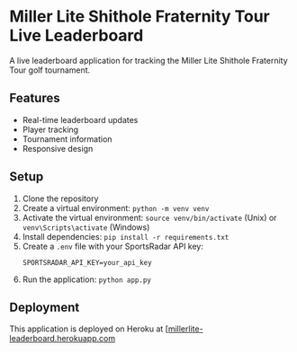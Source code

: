 # Miller Lite Shithole Fraternity Tour Live Leaderboard

A live leaderboard application for tracking the Miller Lite Shithole Fraternity Tour golf tournament.

## Features

- Real-time leaderboard updates
- Player tracking
- Tournament information
- Responsive design

## Setup

1. Clone the repository
2. Create a virtual environment: `python -m venv venv`
3. Activate the virtual environment: `source venv/bin/activate` (Unix) or `venv\Scripts\activate` (Windows)
4. Install dependencies: `pip install -r requirements.txt`
5. Create a `.env` file with your SportsRadar API key:
   ```
   SPORTSRADAR_API_KEY=your_api_key
   ```
6. Run the application: `python app.py`

## Deployment

This application is deployed on Heroku at [[millerlite-leaderboard.herokuapp.com](https://millerlite-golf-leaderboard-6c5b4ff8cb7e.herokuapp.com/) 
